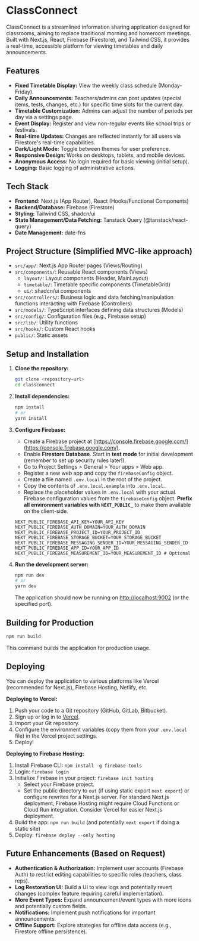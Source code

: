 # ClassConnect

ClassConnect is a streamlined information sharing application designed for classrooms, aiming to replace traditional morning and homeroom meetings. Built with Next.js, React, Firebase (Firestore), and Tailwind CSS, it provides a real-time, accessible platform for viewing timetables and daily announcements.

## Features

- **Fixed Timetable Display:** View the weekly class schedule (Monday-Friday).
- **Daily Announcements:** Teachers/admins can post updates (special items, tests, changes, etc.) for specific time slots for the current day.
- **Timetable Customization:** Admins can adjust the number of periods per day via a settings page.
- **Event Display:** Register and view non-regular events like school trips or festivals.
- **Real-time Updates:** Changes are reflected instantly for all users via Firestore's real-time capabilities.
- **Dark/Light Mode:** Toggle between themes for user preference.
- **Responsive Design:** Works on desktops, tablets, and mobile devices.
- **Anonymous Access:** No login required for basic viewing (initial setup).
- **Logging:** Basic logging of administrative actions.

## Tech Stack

- **Frontend:** Next.js (App Router), React (Hooks/Functional Components)
- **Backend/Database:** Firebase (Firestore)
- **Styling:** Tailwind CSS, shadcn/ui
- **State Management/Data Fetching:** Tanstack Query (@tanstack/react-query)
- **Date Management:** date-fns

## Project Structure (Simplified MVC-like approach)

- `src/app/`: Next.js App Router pages (Views/Routing)
- `src/components/`: Reusable React components (Views)
  - `layout/`: Layout components (Header, MainLayout)
  - `timetable/`: Timetable specific components (TimetableGrid)
  - `ui/`: shadcn/ui components
- `src/controllers/`: Business logic and data fetching/manipulation functions interacting with Firebase (Controllers)
- `src/models/`: TypeScript interfaces defining data structures (Models)
- `src/config/`: Configuration files (e.g., Firebase setup)
- `src/lib/`: Utility functions
- `src/hooks/`: Custom React hooks
- `public/`: Static assets

## Setup and Installation

1.  **Clone the repository:**
    ```bash
    git clone <repository-url>
    cd classconnect
    ```

2.  **Install dependencies:**
    ```bash
    npm install
    # or
    yarn install
    ```

3.  **Configure Firebase:**
    - Create a Firebase project at [https://console.firebase.google.com/](https://console.firebase.google.com/).
    - Enable **Firestore Database**. Start in **test mode** for initial development (remember to set up security rules later!).
    - Go to Project Settings > General > Your apps > Web app.
    - Register a new web app and copy the `firebaseConfig` object.
    - Create a file named `.env.local` in the root of the project.
    - Copy the contents of `.env.local.example` into `.env.local`.
    - Replace the placeholder values in `.env.local` with your actual Firebase configuration values from the `firebaseConfig` object. **Prefix all environment variables with `NEXT_PUBLIC_`** to make them available on the client-side.

    ```.env.local
    NEXT_PUBLIC_FIREBASE_API_KEY=YOUR_API_KEY
    NEXT_PUBLIC_FIREBASE_AUTH_DOMAIN=YOUR_AUTH_DOMAIN
    NEXT_PUBLIC_FIREBASE_PROJECT_ID=YOUR_PROJECT_ID
    NEXT_PUBLIC_FIREBASE_STORAGE_BUCKET=YOUR_STORAGE_BUCKET
    NEXT_PUBLIC_FIREBASE_MESSAGING_SENDER_ID=YOUR_MESSAGING_SENDER_ID
    NEXT_PUBLIC_FIREBASE_APP_ID=YOUR_APP_ID
    NEXT_PUBLIC_FIREBASE_MEASUREMENT_ID=YOUR_MEASUREMENT_ID # Optional
    ```

4.  **Run the development server:**
    ```bash
    npm run dev
    # or
    yarn dev
    ```
    The application should now be running on [http://localhost:9002](http://localhost:9002) (or the specified port).

## Building for Production

```bash
npm run build
```
This command builds the application for production usage.

## Deploying

You can deploy the application to various platforms like Vercel (recommended for Next.js), Firebase Hosting, Netlify, etc.

**Deploying to Vercel:**

1.  Push your code to a Git repository (GitHub, GitLab, Bitbucket).
2.  Sign up or log in to [Vercel](https://vercel.com/).
3.  Import your Git repository.
4.  Configure the environment variables (copy them from your `.env.local` file) in the Vercel project settings.
5.  Deploy!

**Deploying to Firebase Hosting:**

1.  Install Firebase CLI: `npm install -g firebase-tools`
2.  Login: `firebase login`
3.  Initialize Firebase in your project: `firebase init hosting`
    - Select your Firebase project.
    - Set the public directory to `out` (if using static export `next export`) or configure rewrites for a Next.js server. For standard Next.js deployment, Firebase Hosting might require Cloud Functions or Cloud Run integration. Consider Vercel for easier Next.js deployment.
4.  Build the app: `npm run build` (and potentially `next export` if doing a static site)
5.  Deploy: `firebase deploy --only hosting`

## Future Enhancements (Based on Request)

- **Authentication & Authorization:** Implement user accounts (Firebase Auth) to restrict editing capabilities to specific roles (teachers, class reps).
- **Log Restoration UI:** Build a UI to view logs and potentially revert changes (complex feature requiring careful implementation).
- **More Event Types:** Expand announcement/event types with more icons and potentially custom fields.
- **Notifications:** Implement push notifications for important announcements.
- **Offline Support:** Explore strategies for offline data access (e.g., Firestore offline persistence).

